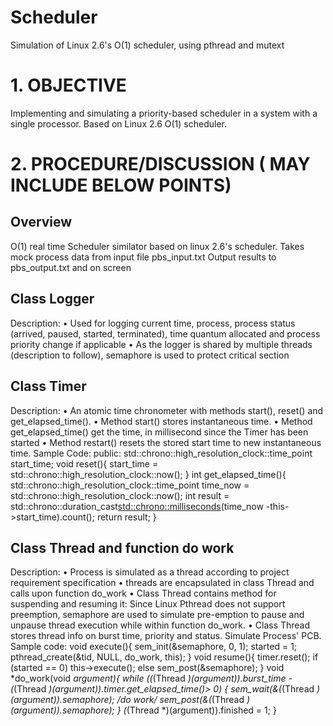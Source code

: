 # Scheduler
Simulation of Linux 2.6's O(1) scheduler, using pthread and mutext


# 1. OBJECTIVE
Implementing and simulating a priority-based scheduler in a system with
a single processor. Based on Linux 2.6 O(1) scheduler.
# 2. PROCEDURE/DISCUSSION ( MAY INCLUDE BELOW POINTS)
## Overview
O(1) real time Scheduler similator based on linux 2.6's scheduler.
Takes mock process data from input file pbs_input.txt
Output results to pbs_output.txt and on screen
## Class Logger
Description:
• Used for logging current time, process, process status (arrived, paused, started, terminated), time quantum allocated and process priority change if applicable
• As the logger is shared by multiple threads (description to follow), semaphore is used to protect critical section
## Class Timer
Description:
• An atomic time chronometer with methods start(), reset() and get_elapsed_time().
• Method start() stores instantaneous time.
• Method get_elapsed_time() get the time, in millisecond since the Timer has been started
• Method restart() resets the stored start time to new instantaneous time.
Sample Code: public: std::chrono::high_resolution_clock::time_point start_time;
void reset(){ start_time = std::chrono::high_resolution_clock::now(); } int get_elapsed_time(){ std::chrono::high_resolution_clock::time_point time_now = std::chrono::high_resolution_clock::now(); int result = std::chrono::duration_cast<std::chrono::milliseconds>(time_now -this->start_time).count(); return result; }
## Class Thread and function do work
Description:
• Process is simulated as a thread according to project requirement specification
• threads are encapsulated in class Thread and calls upon function do_work
• Class Thread contains method for suspending and resuming it: Since Linux Pthread does not support preemption, semaphore are used to simulate pre-emption to pause and unpause thread execution while within function do_work.
• Class Thread stores thread info on burst time, priority and status. Simulate Process' PCB.
Sample code: void execute(){ sem_init(&semaphore, 0, 1); started = 1; pthread_create(&tid, NULL, do_work, this); } void resume(){ timer.reset(); if (started == 0) this->execute(); else sem_post(&semaphore); } void *do_work(void *argument){ while ((*(Thread *)(argument)).burst_time - (*(Thread *)(argument)).timer.get_elapsed_time()> 0) { sem_wait(&(*(Thread *)(argument)).semaphore); /*do work*/ sem_post(&(*(Thread *)(argument)).semaphore); } (*(Thread *)(argument)).finished = 1; }
